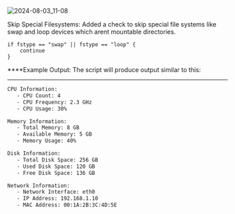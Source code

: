 ![2024-08-03_11-08](https://github.com/user-attachments/assets/e158142f-c6fa-4ce6-89b5-76bf5db7dc1d)


Skip Special Filesystems: Added a check to skip special file systems like swap and loop devices which arent mountable directories.
```
if fstype == "swap" || fstype == "loop" {
    continue
}
```
****Example Output:
The script will produce output similar to this:
****

```bash
CPU Information:
   - CPU Count: 4
   - CPU Frequency: 2.3 GHz
   - CPU Usage: 30%

Memory Information:
   - Total Memory: 8 GB
   - Available Memory: 5 GB
   - Memory Usage: 40%

Disk Information:
   - Total Disk Space: 256 GB
   - Used Disk Space: 120 GB
   - Free Disk Space: 136 GB

Network Information:
   - Network Interface: eth0
   - IP Address: 192.168.1.10
   - MAC Address: 00:1A:2B:3C:4D:5E
```
